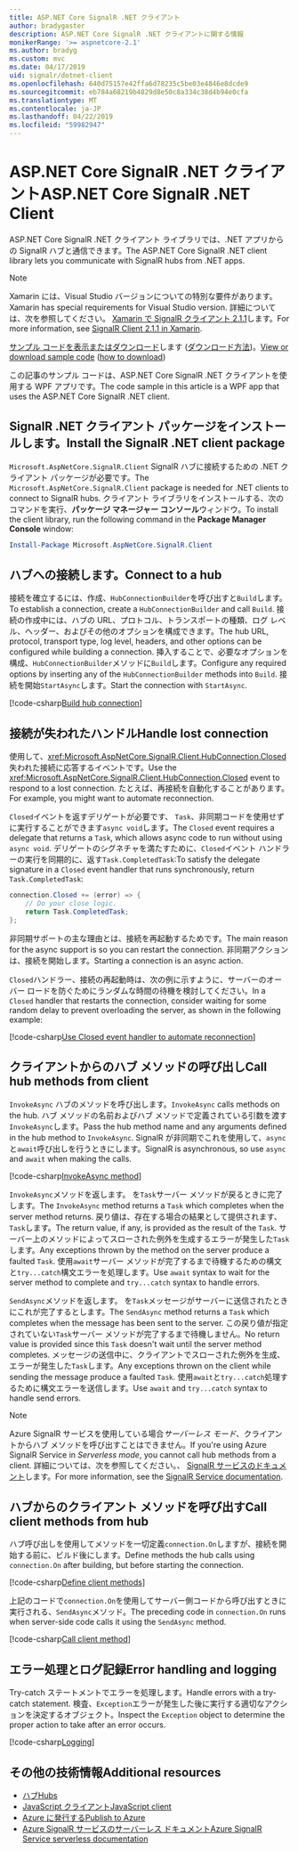 ```yaml
---
title: ASP.NET Core SignalR .NET クライアント
author: bradygaster
description: ASP.NET Core SignalR .NET クライアントに関する情報
monikerRange: '>= aspnetcore-2.1'
ms.author: bradyg
ms.custom: mvc
ms.date: 04/17/2019
uid: signalr/dotnet-client
ms.openlocfilehash: 640d75157e42ffa6d78235c5be03e4846e8dcde9
ms.sourcegitcommit: eb784a68219b4829d8e50c8a334c38d4b94e0cfa
ms.translationtype: MT
ms.contentlocale: ja-JP
ms.lasthandoff: 04/22/2019
ms.locfileid: "59982947"
---
```

# <a name="aspnet-core-signalr-net-client"></a><span data-ttu-id="a65be-103">ASP.NET Core SignalR .NET クライアント</span><span class="sxs-lookup"><span data-stu-id="a65be-103">ASP.NET Core SignalR .NET Client</span></span>

<span data-ttu-id="a65be-104">ASP.NET Core SignalR .NET クライアント ライブラリでは、.NET アプリからの SignalR ハブと通信できます。</span><span class="sxs-lookup"><span data-stu-id="a65be-104">The ASP.NET Core SignalR .NET client library lets you communicate with SignalR hubs from .NET apps.</span></span>

> [!NOTE]
> <span data-ttu-id="a65be-105">Xamarin には、Visual Studio バージョンについての特別な要件があります。</span><span class="sxs-lookup"><span data-stu-id="a65be-105">Xamarin has special requirements for Visual Studio version.</span></span> <span data-ttu-id="a65be-106">詳細については、次を参照してください。 [Xamarin で SignalR クライアント 2.1.1](https://github.com/aspnet/Announcements/issues/305)します。</span><span class="sxs-lookup"><span data-stu-id="a65be-106">For more information, see [SignalR Client 2.1.1 in Xamarin](https://github.com/aspnet/Announcements/issues/305).</span></span>

<span data-ttu-id="a65be-107">[サンプル コードを表示またはダウンロード](https://github.com/aspnet/Docs/tree/master/aspnetcore/signalr/dotnet-client/sample)します ([ダウンロード方法](xref:index#how-to-download-a-sample))。</span><span class="sxs-lookup"><span data-stu-id="a65be-107">[View or download sample code](https://github.com/aspnet/Docs/tree/master/aspnetcore/signalr/dotnet-client/sample) ([how to download](xref:index#how-to-download-a-sample))</span></span>

<span data-ttu-id="a65be-108">この記事のサンプル コードは、ASP.NET Core SignalR .NET クライアントを使用する WPF アプリです。</span><span class="sxs-lookup"><span data-stu-id="a65be-108">The code sample in this article is a WPF app that uses the ASP.NET Core SignalR .NET client.</span></span>

## <a name="install-the-signalr-net-client-package"></a><span data-ttu-id="a65be-109">SignalR .NET クライアント パッケージをインストールします。</span><span class="sxs-lookup"><span data-stu-id="a65be-109">Install the SignalR .NET client package</span></span>

<span data-ttu-id="a65be-110">`Microsoft.AspNetCore.SignalR.Client` SignalR ハブに接続するための .NET クライアント パッケージが必要です。</span><span class="sxs-lookup"><span data-stu-id="a65be-110">The `Microsoft.AspNetCore.SignalR.Client` package is needed for .NET clients to connect to SignalR hubs.</span></span> <span data-ttu-id="a65be-111">クライアント ライブラリをインストールする、次のコマンドを実行、**パッケージ マネージャー コンソール**ウィンドウ。</span><span class="sxs-lookup"><span data-stu-id="a65be-111">To install the client library, run the following command in the **Package Manager Console** window:</span></span>

```powershell
Install-Package Microsoft.AspNetCore.SignalR.Client
```

## <a name="connect-to-a-hub"></a><span data-ttu-id="a65be-112">ハブへの接続します。</span><span class="sxs-lookup"><span data-stu-id="a65be-112">Connect to a hub</span></span>

<span data-ttu-id="a65be-113">接続を確立するには、作成、`HubConnectionBuilder`を呼び出すと`Build`します。</span><span class="sxs-lookup"><span data-stu-id="a65be-113">To establish a connection, create a `HubConnectionBuilder` and call `Build`.</span></span> <span data-ttu-id="a65be-114">接続の作成中には、ハブの URL、プロトコル、トランスポートの種類、ログ レベル、ヘッダー、およびその他のオプションを構成できます。</span><span class="sxs-lookup"><span data-stu-id="a65be-114">The hub URL, protocol, transport type, log level, headers, and other options can be configured while building a connection.</span></span> <span data-ttu-id="a65be-115">挿入することで、必要なオプションを構成、`HubConnectionBuilder`メソッドに`Build`します。</span><span class="sxs-lookup"><span data-stu-id="a65be-115">Configure any required options by inserting any of the `HubConnectionBuilder` methods into `Build`.</span></span> <span data-ttu-id="a65be-116">接続を開始`StartAsync`します。</span><span class="sxs-lookup"><span data-stu-id="a65be-116">Start the connection with `StartAsync`.</span></span>

[!code-csharp[Build hub connection](dotnet-client/sample/signalrchatclient/MainWindow.xaml.cs?name=snippet_MainWindowClass&highlight=15-17,39)]

## <a name="handle-lost-connection"></a><span data-ttu-id="a65be-117">接続が失われたハンドル</span><span class="sxs-lookup"><span data-stu-id="a65be-117">Handle lost connection</span></span>

<span data-ttu-id="a65be-118">使用して、<xref:Microsoft.AspNetCore.SignalR.Client.HubConnection.Closed>失われた接続に応答するイベントです。</span><span class="sxs-lookup"><span data-stu-id="a65be-118">Use the <xref:Microsoft.AspNetCore.SignalR.Client.HubConnection.Closed> event to respond to a lost connection.</span></span> <span data-ttu-id="a65be-119">たとえば、再接続を自動化することがあります。</span><span class="sxs-lookup"><span data-stu-id="a65be-119">For example, you might want to automate reconnection.</span></span>

<span data-ttu-id="a65be-120">`Closed`イベントを返すデリゲートが必要です、 `Task`、非同期コードを使用せずに実行することができます`async void`します。</span><span class="sxs-lookup"><span data-stu-id="a65be-120">The `Closed` event requires a delegate that returns a `Task`, which allows async code to run without using `async void`.</span></span> <span data-ttu-id="a65be-121">デリゲートのシグネチャを満たすために、`Closed`イベント ハンドラーの実行を同期的に、返す`Task.CompletedTask`:</span><span class="sxs-lookup"><span data-stu-id="a65be-121">To satisfy the delegate signature in a `Closed` event handler that runs synchronously, return `Task.CompletedTask`:</span></span>

```csharp
connection.Closed += (error) => {
    // Do your close logic.
    return Task.CompletedTask;
};
```

<span data-ttu-id="a65be-122">非同期サポートの主な理由とは、接続を再起動するためです。</span><span class="sxs-lookup"><span data-stu-id="a65be-122">The main reason for the async support is so you can restart the connection.</span></span> <span data-ttu-id="a65be-123">非同期アクションは、接続を開始します。</span><span class="sxs-lookup"><span data-stu-id="a65be-123">Starting a connection is an async action.</span></span>

<span data-ttu-id="a65be-124">`Closed`ハンドラー、接続の再起動時は、次の例に示すように、サーバーのオーバー ロードを防ぐためにランダムな時間の待機を検討してください。</span><span class="sxs-lookup"><span data-stu-id="a65be-124">In a `Closed` handler that restarts the connection, consider waiting for some random delay to prevent overloading the server, as shown in the following example:</span></span>

[!code-csharp[Use Closed event handler to automate reconnection](dotnet-client/sample/signalrchatclient/MainWindow.xaml.cs?name=snippet_ClosedRestart)]

## <a name="call-hub-methods-from-client"></a><span data-ttu-id="a65be-125">クライアントからのハブ メソッドの呼び出し</span><span class="sxs-lookup"><span data-stu-id="a65be-125">Call hub methods from client</span></span>

<span data-ttu-id="a65be-126">`InvokeAsync` ハブのメソッドを呼び出します。</span><span class="sxs-lookup"><span data-stu-id="a65be-126">`InvokeAsync` calls methods on the hub.</span></span> <span data-ttu-id="a65be-127">ハブ メソッドの名前およびハブ メソッドで定義されている引数を渡す`InvokeAsync`します。</span><span class="sxs-lookup"><span data-stu-id="a65be-127">Pass the hub method name and any arguments defined in the hub method to `InvokeAsync`.</span></span> <span data-ttu-id="a65be-128">SignalR が非同期でこれを使用して、`async`と`await`呼び出しを行うときにします。</span><span class="sxs-lookup"><span data-stu-id="a65be-128">SignalR is asynchronous, so use `async` and `await` when making the calls.</span></span>

[!code-csharp[InvokeAsync method](dotnet-client/sample/signalrchatclient/MainWindow.xaml.cs?name=snippet_InvokeAsync)]

<span data-ttu-id="a65be-129">`InvokeAsync`メソッドを返します。 を`Task`サーバー メソッドが戻るときに完了します。</span><span class="sxs-lookup"><span data-stu-id="a65be-129">The `InvokeAsync` method returns a `Task` which completes when the server method returns.</span></span> <span data-ttu-id="a65be-130">戻り値は、存在する場合の結果として提供されます、`Task`します。</span><span class="sxs-lookup"><span data-stu-id="a65be-130">The return value, if any, is provided as the result of the `Task`.</span></span> <span data-ttu-id="a65be-131">サーバー上のメソッドによってスローされた例外を生成するエラーが発生した`Task`します。</span><span class="sxs-lookup"><span data-stu-id="a65be-131">Any exceptions thrown by the method on the server produce a faulted `Task`.</span></span> <span data-ttu-id="a65be-132">使用`await`サーバー メソッドが完了するまで待機するための構文と`try...catch`構文エラーを処理します。</span><span class="sxs-lookup"><span data-stu-id="a65be-132">Use `await` syntax to wait for the server method to complete and `try...catch` syntax to handle errors.</span></span>

<span data-ttu-id="a65be-133">`SendAsync`メソッドを返します。 を`Task`メッセージがサーバーに送信されたときにこれが完了するとします。</span><span class="sxs-lookup"><span data-stu-id="a65be-133">The `SendAsync` method returns a `Task` which completes when the message has been sent to the server.</span></span> <span data-ttu-id="a65be-134">この戻り値が指定されていない`Task`サーバー メソッドが完了するまで待機しません。</span><span class="sxs-lookup"><span data-stu-id="a65be-134">No return value is provided since this `Task` doesn't wait until the server method completes.</span></span> <span data-ttu-id="a65be-135">メッセージの送信中に、クライアントでスローされた例外を生成、エラーが発生した`Task`します。</span><span class="sxs-lookup"><span data-stu-id="a65be-135">Any exceptions thrown on the client while sending the message produce a faulted `Task`.</span></span> <span data-ttu-id="a65be-136">使用`await`と`try...catch`処理するために構文エラーを送信します。</span><span class="sxs-lookup"><span data-stu-id="a65be-136">Use `await` and `try...catch` syntax to handle send errors.</span></span>

> [!NOTE]
> <span data-ttu-id="a65be-137">Azure SignalR サービスを使用している場合*サーバーレス モード*、クライアントからハブ メソッドを呼び出すことはできません。</span><span class="sxs-lookup"><span data-stu-id="a65be-137">If you're using Azure SignalR Service in *Serverless mode*, you cannot call hub methods from a client.</span></span> <span data-ttu-id="a65be-138">詳細については、次を参照してください。、 [SignalR サービスのドキュメント](/azure/azure-signalr/signalr-concept-serverless-development-config)します。</span><span class="sxs-lookup"><span data-stu-id="a65be-138">For more information, see the [SignalR Service documentation](/azure/azure-signalr/signalr-concept-serverless-development-config).</span></span>

## <a name="call-client-methods-from-hub"></a><span data-ttu-id="a65be-139">ハブからのクライアント メソッドを呼び出す</span><span class="sxs-lookup"><span data-stu-id="a65be-139">Call client methods from hub</span></span>

<span data-ttu-id="a65be-140">ハブ呼び出しを使用してメソッドを一切定義`connection.On`しますが、接続を開始する前に、ビルド後にします。</span><span class="sxs-lookup"><span data-stu-id="a65be-140">Define methods the hub calls using `connection.On` after building, but before starting the connection.</span></span>

[!code-csharp[Define client methods](dotnet-client/sample/signalrchatclient/MainWindow.xaml.cs?name=snippet_ConnectionOn)]

<span data-ttu-id="a65be-141">上記のコードで`connection.On`を使用してサーバー側コードから呼び出すときに実行される、`SendAsync`メソッド。</span><span class="sxs-lookup"><span data-stu-id="a65be-141">The preceding code in `connection.On` runs when server-side code calls it using the `SendAsync` method.</span></span>

[!code-csharp[Call client method](dotnet-client/sample/signalrchat/hubs/chathub.cs?name=snippet_SendMessage)]

## <a name="error-handling-and-logging"></a><span data-ttu-id="a65be-142">エラー処理とログ記録</span><span class="sxs-lookup"><span data-stu-id="a65be-142">Error handling and logging</span></span>

<span data-ttu-id="a65be-143">Try-catch ステートメントでエラーを処理します。</span><span class="sxs-lookup"><span data-stu-id="a65be-143">Handle errors with a try-catch statement.</span></span> <span data-ttu-id="a65be-144">検査、`Exception`エラーが発生した後に実行する適切なアクションを決定するオブジェクト。</span><span class="sxs-lookup"><span data-stu-id="a65be-144">Inspect the `Exception` object to determine the proper action to take after an error occurs.</span></span>

[!code-csharp[Logging](dotnet-client/sample/signalrchatclient/MainWindow.xaml.cs?name=snippet_ErrorHandling)]

## <a name="additional-resources"></a><span data-ttu-id="a65be-145">その他の技術情報</span><span class="sxs-lookup"><span data-stu-id="a65be-145">Additional resources</span></span>

* [<span data-ttu-id="a65be-146">ハブ</span><span class="sxs-lookup"><span data-stu-id="a65be-146">Hubs</span></span>](xref:signalr/hubs)
* [<span data-ttu-id="a65be-147">JavaScript クライアント</span><span class="sxs-lookup"><span data-stu-id="a65be-147">JavaScript client</span></span>](xref:signalr/javascript-client)
* [<span data-ttu-id="a65be-148">Azure に発行する</span><span class="sxs-lookup"><span data-stu-id="a65be-148">Publish to Azure</span></span>](xref:signalr/publish-to-azure-web-app)
* [<span data-ttu-id="a65be-149">Azure SignalR サービスのサーバーレス ドキュメント</span><span class="sxs-lookup"><span data-stu-id="a65be-149">Azure SignalR Service serverless documentation</span></span>](/azure/azure-signalr/signalr-concept-serverless-development-config)
